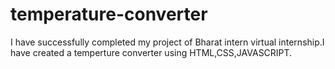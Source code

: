 # temperature-converter
I have successfully completed my project of Bharat intern virtual internship.I have created a temperture converter using HTML,CSS,JAVASCRIPT.
